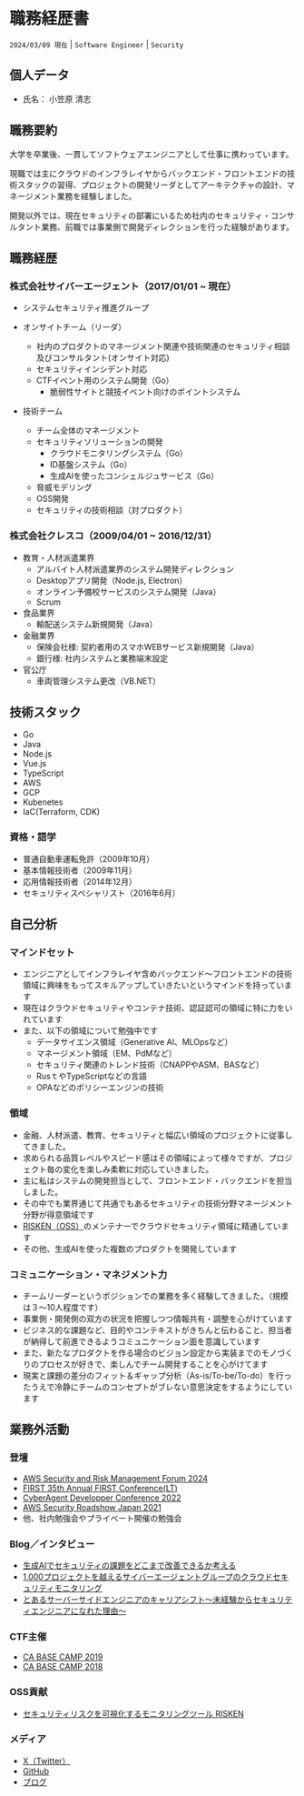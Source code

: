 # 職務経歴書

`2024/03/09 現在` | `Software Engineer` | `Security`

## 個人データ

- 氏名： 小笠原 清志

## 職務要約

大学を卒業後、一貫してソフトウェアエンジニアとして仕事に携わっています。

現職では主にクラウドのインフラレイヤからバックエンド・フロントエンドの技術スタックの習得、プロジェクトの開発リーダとしてアーキテクチャの設計、マネージメント業務を経験しました。

開発以外では、現在セキュリティの部署にいるため社内のセキュリティ・コンサルタント業務、前職では事業側で開発ディレクションを行った経験があります。


## 職務経歴

### 株式会社サイバーエージェント（2017/01/01 ~ 現在）

- システムセキュリティ推進グループ
- オンサイトチーム（リーダ）
  - 社内のプロダクトのマネージメント関連や技術関連のセキュリティ相談及びコンサルタント(オンサイト対応)
  - セキュリティインシデント対応
  - CTFイベント用のシステム開発（Go）
    - 脆弱性サイトと競技イベント向けのポイントシステム

- 技術チーム
  - チーム全体のマネージメント
  - セキュリティソリューションの開発
    - クラウドモニタリングシステム（Go）
    - ID基盤システム（Go）
    - 生成AIを使ったコンシェルジュサービス（Go）
  - 脅威モデリング
  - OSS開発
  - セキュリティの技術相談（対プロダクト）

### 株式会社クレスコ（2009/04/01 ~ 2016/12/31）

- 教育・人材派遣業界
  - アルバイト人材派遣業界のシステム開発ディレクション　
  - Desktopアプリ開発（Node.js, Electron）
  - オンライン予備校サービスのシステム開発（Java）
  - Scrum
- 食品業界
  - 輸配送システム新規開発（Java）
- 金融業界
  - 保険会社様: 契約者用のスマホWEBサービス新規開発（Java）
  - 銀行様: 社内システムと業務端末設定
- 官公庁
  - 車両管理システム更改（VB.NET）


## 技術スタック

- Go
- Java
- Node.js
- Vue.js
- TypeScript
- AWS
- GCP
- Kubenetes
- IaC(Terraform, CDK)

### 資格・語学

- 普通自動車運転免許（2009年10月）
- 基本情報技術者（2009年11月）
- 応用情報技術者（2014年12月）
- セキュリティスペシャリスト（2016年6月）

## 自己分析

### マインドセット

- エンジニアとしてインフラレイヤ含めバックエンド〜フロントエンドの技術領域に興味をもってスキルアップしていきたいというマインドを持っています
- 現在はクラウドセキュリティやコンテナ技術、認証認可の領域に特に力をいれています
- また、以下の領域について勉強中です
  - データサイエンス領域（Generative AI、MLOpsなど）
  - マネージメント領域（EM、PdMなど）
  - セキュリティ関連のトレンド技術（CNAPPやASM、BASなど）
  - RusｔやTypeScriptなどの言語
  - OPAなどのポリシーエンジンの技術

### 領域

- 金融、人材派遣、教育、セキュリティと幅広い領域のプロジェクトに従事してきました。
- 求められる品質レベルやスピード感はその領域によって様々ですが、プロジェクト毎の変化を楽しみ柔軟に対応していきました。
- 主に私はシステムの開発担当として、フロントエンド・バックエンドを担当しました。
- その中でも業界通じて共通でもあるセキュリティの技術分野マネージメント分野が得意領域です
- [RISKEN（OSS）](https://github.com/ca-risken/doc)のメンテナーでクラウドセキュリティ領域に精通しています
- その他、生成AIを使った複数のプロダクトを開発しています

### コミュニケーション・マネジメント力

- チームリーダーというポジションでの業務を多く経験してきました。（規模は３〜10人程度です）
- 事業側・開発側の双方の状況を把握しつつ情報共有・調整を心がけています
- ビジネス的な課題など、目的やコンテキストがきちんと伝わること、担当者が納得して前進できるようコミュニケーション面を意識しています
- また、新たなプロダクトを作る場合のビジョン設定から実装までのモノづくりのプロセスが好きで、楽しんでチーム開発することを心がけてます
- 現実と課題の差分のフィット＆ギャップ分析（As-is/To-be/To-do）を行ったうえで冷静にチームのコンセプトがブレない意思決定をするようにしています

## 業務外活動

### 登壇

- [AWS Security and Risk Management Forum 2024](https://v2.nex-pro.com/campaign/63211/apply)
- [FIRST 35th Annual FIRST Conference(LT)](https://www.first.org/conference/2023/conference-overview)
- [CyberAgent Developper Conference 2022](https://cadc.cyberagent.co.jp/2022/program/cloud-security-monitoring/)
- [AWS Security Roadshow Japan 2021](https://www.cyberagent.co.jp/techinfo/news/detail/id=26836)
- 他、社内勉強会やプライベート開催の勉強会

### Blog／インタビュー

- [生成AIでセキュリティの課題をどこまで改善できるか考える](https://developers.cyberagent.co.jp/blog/archives/45548/)
- [1,000プロジェクトを越えるサイバーエージェントグループのクラウドセキュリティモニタリング](https://developers.cyberagent.co.jp/blog/archives/35053/)
- [とあるサーバーサイドエンジニアのキャリアシフト〜未経験からセキュリティエンジニアになれた理由〜](https://www.wantedly.com/companies/cyberagent/post_articles/116063)

### CTF主催

- [CA BASE CAMP 2019](https://developers.cyberagent.co.jp/blog/archives/19910/)
- [CA BASE CAMP 2018](https://developers.cyberagent.co.jp/blog/archives/13613/)

### OSS貢献

- [セキュリティリスクを可視化するモニタリングツール RISKEN](https://github.com/ca-risken/doc)

### メディア

- [X（Twitter）](https://twitter.com/gassara5)
- [GitHub](https://github.com/gassara-kys)
- [ブログ](https://zenn.dev/ogapan)

